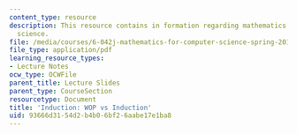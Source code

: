 ```yaml
---
content_type: resource
description: This resource contains in formation regarding mathematics for computer
  science.
file: /media/courses/6-042j-mathematics-for-computer-science-spring-2015/93666d3154d2b4b06bf26aabe17e1ba8_MIT6_042JS16_WOPvsInductn.pdf
file_type: application/pdf
learning_resource_types:
- Lecture Notes
ocw_type: OCWFile
parent_title: Lecture Slides
parent_type: CourseSection
resourcetype: Document
title: 'Induction: WOP vs Induction'
uid: 93666d31-54d2-b4b0-6bf2-6aabe17e1ba8
---
```

